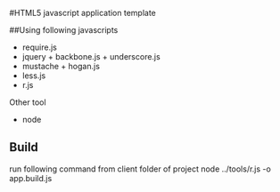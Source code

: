 #HTML5 javascript application template

##Using following javascripts
 * require.js
 * jquery + backbone.js + underscore.js
 * mustache + hogan.js
 * less.js
 * r.js

 Other tool
  * node

## Build
run following command from client folder of project
    node ../tools/r.js -o app.build.js